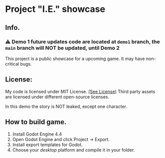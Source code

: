 # Project "I.E." showcase
## Info.
### ⚠️ **Demo 1 future updates code are located at `demo1` branch, the `main` branch will NOT be updated, until Demo 2**
This project is a public showcase for a upcoming game.
It may have non-critical bugs.

## License:
My code is licensed under MIT License. [(See License)](/LICENSE)
Third party assets are licensed under different open-source licenses.

In this demo the story is NOT leaked, except one character.

## How to build game.

1. Install Godot Engine 4.4
2. Open Godot Engine and click Project -> Export.
3. Install export templates for Godot.
4. Choose your *desktop* platform and compile it in your folder.
